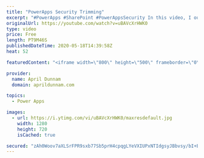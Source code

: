 ```yaml
---
title: "PowerApps Security Trimming"
excerpt: "#PowerApps #SharePoint #PowerAppsSecurity In this video, I outline a method to implement Security Trimming/Custom Permissions inside your PowerApps application.  This approach utilizes a SharePoint list and native PowerApps functionality to accomplish the security trimming in three easy steps: 1) create"
originalUrl: https://youtube.com/watch?v=uBAVcXrHWK0
type: video
price: Free
length: PT9M46S
publishedDateTime: 2020-05-18T14:39:58Z
heat: 52

featuredContent: "<iframe width=\"800\" height=\"500\" frameborder=\"0\" src=\"https://www.youtube.com/embed/uBAVcXrHWK0\" allow=\"accelerometer; autoplay; encrypted-media; gyroscope; picture-in-picture\" allowfullscreen></iframe>"

provider:
  name: April Dunnam
  domain: aprildunnam.com

topics:
  - Power Apps

images:
  - url: https://i.ytimg.com/vi/uBAVcXrHWK0/maxresdefault.jpg
    width: 1280
    height: 720
    isCached: true

secured: "zAh0Woov7aXLSrFPR9sxb77Sb5prH4cpqgLYeVXIUPxNTIdgsyJBbvsy/bI+Bccu3+T1DAVxPDujZjOwih2W0rU3lypX1TFdfMQzGvj0Mz4S40TknswUHxk4HgwoThsI1KJB8k+mIS90FL0nNMHb92mg/DiYBIM8PkYvw/gE4kMHdncwPtoEkj/S7jOUN0KLBhmP7Y9EXQxBpJenyQe4oV2MIvPhq0fU6PCJ7sgELoz0wRTuVDPWxhne7Pz1QfpHGN0iX75Q/TMRWIBv+xl7irNCdPj48pIG3nqk7qUBeIAu0aNQ9ifkR7WC030zyJwWk5wmIUl5czKuNgvUlVFfnG6oJVvo1HVnr8DeacY7XFVk3A5I0LVYWmH6JiRJbcR4aZR36pVA2ThIon6poIxtyg==;P7IvZYxzM85Vrfq+tfP22A=="
---
```


